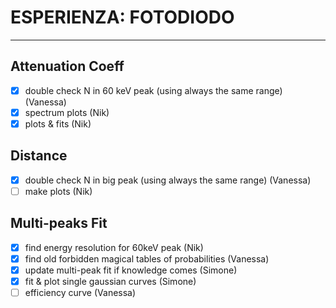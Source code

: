 # ESPERIENZA: FOTODIODO

***

## Attenuation Coeff

- [x] double check N in 60 keV peak (using always the same range) (Vanessa)
- [x] spectrum plots (Nik)
- [x] plots & fits (Nik)

## Distance

- [x] double check N in big peak (using always the same range) (Vanessa)
- [ ] make plots (Nik) 
  
## Multi-peaks Fit 

- [x] find energy resolution for 60keV peak (Nik)
- [x] find old forbidden magical tables of probabilities (Vanessa)
- [x] update multi-peak fit if knowledge comes (Simone)
- [x] fit & plot single gaussian curves (Simone)
- [ ] efficiency curve (Vanessa)
